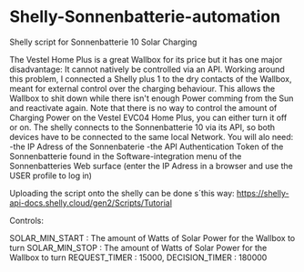 # Shelly-Sonnenbatterie-automation
Shelly script for Sonnenbatterie 10 Solar Charging

The Vestel Home Plus is a great Wallbox for its price but it has one major disadvantage: It cannot natively be controlled via an API. Working around this problem, I connected a Shelly plus 1 to the dry contacts of the Wallbox, meant for external control over the charging behaviour. This allows the Wallbox to shit down while there isn't enough Power comming from the Sun and reactivate again. Note that there is no way to control the amount of Charging Power on the Vestel EVC04 Home Plus, you can either turn it off or on. The shelly connects to the Sonnenbatterie 10 via its API, so both devices have to be connected to the same local Network. You will alo need:
-the IP Adress of the Sonnenbaterie
-the API Authentication Token of the Sonnenbatterie found in the Software-integration menu of the Sonnenbatteries Web surface (enter the IP Adress in a browser and use the USER profile to log in)

Uploading the script onto the shelly can be done s´this way: https://shelly-api-docs.shelly.cloud/gen2/Scripts/Tutorial

Controls:

SOLAR_MIN_START : The amount of Watts of Solar Power for the Wallbox to turn
SOLAR_MIN_STOP : The amount of Watts of Solar Power for the Wallbox to turn
REQUEST_TIMER : 15000,
DECISION_TIMER : 180000
